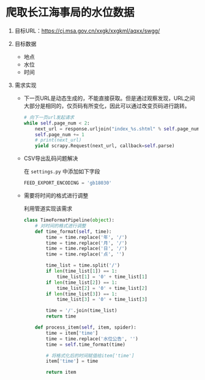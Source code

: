 # 爬取长江海事局的水位数据

1. 目标URL：https://cj.msa.gov.cn/xxgk/xxgkml/aqxx/swgg/

2. 目标数据
   - 地点
   - 水位
   - 时间
   
3. 需求实现
   - 下一页URL是动态生成的，不能直接获取。但是通过观察发现，URL之间大部分是相同的，仅页码有所变化，因此可以通过改变页码进行跳转。
   
     ```python
     # 向下一页url发起请求
     while self.page_num < 2:
         next_url = response.urljoin("index_%s.shtml" % self.page_num)
         self.page_num += 1
         # print(next_url)
         yield scrapy.Request(next_url, callback=self.parse)
     ```
   
   - CSV导出乱码问题解决
   
     在 `settings.py` 中添加如下字段
   
     ```python
     FEED_EXPORT_ENCODING = 'gb18030'
     ```
   
   - 需要将时间的格式进行调整
   
     利用管道实现该需求
   
     ```python
     class TimeFormatPipeline(object):
         # 对时间的格式进行调整
         def time_format(self, time):
             time = time.replace('年', '/')
             time = time.replace('月', '/')
             time = time.replace('日', '/')
             time = time.replace('点', '')
     
             time_list = time.split('/')
             if len(time_list[1]) == 1:
                 time_list[1] = '0' + time_list[1]
             if len(time_list[2]) == 1:
                 time_list[2] = '0' + time_list[2]
             if len(time_list[3]) == 1:
                 time_list[3] = '0' + time_list[3]
     
             time = '/'.join(time_list)
             return time
     
         def process_item(self, item, spider):
             time = item['time']
             time = time.replace('水位公告', '')
             time = self.time_format(time)
     
             # 将格式化后的时间赋值给item['time']
             item['time'] = time
     
             return item
     ```
   
     